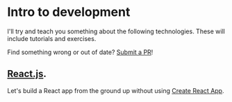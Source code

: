 # Intro to development
I'll try and teach you something about the following technologies. These will include tutorials and exercises.

Find something wrong or out of date? [Submit a PR](https://github.com/jomurgel/intro-to-dev/pulls)!

## [React.js](reactjs).
Let's build a React app from the ground up without using [Create React App](https://reactjs.org/docs/create-a-new-react-app.html).
